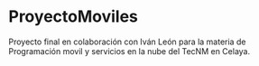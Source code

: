 # ProyectoMoviles
Proyecto final en colaboración con Iván León para la materia de Programación movil y servicios en la nube del TecNM en Celaya.
